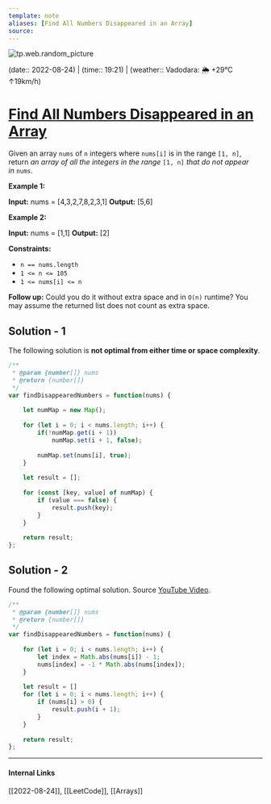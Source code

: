 ```yaml
---
template: note
aliases: [Find All Numbers Disappeared in an Array]
source: 
---
```

![tp.web.random_picture](https://images.unsplash.com/photo-1501446393885-828292b7670a?crop=entropy&cs=tinysrgb&fit=crop&fm=jpg&h=300&ixid=MnwxfDB8MXxyYW5kb218MHx8dHJlZSxsYW5kc2NhcGUsd2F0ZXIsbW91bnRhaW58fHx8fHwxNjYxMzQ5MTEz&ixlib=rb-1.2.1&q=80&utm_campaign=api-credit&utm_medium=referral&utm_source=unsplash_source&w=900)

(date:: 2022-08-24) | (time:: 19:21) | (weather:: Vadodara: 🌦   +29°C ↑19km/h)

# [Find All Numbers Disappeared in an Array](https://leetcode.com/problems/find-all-numbers-disappeared-in-an-array/)
Given an array `nums` of `n` integers where `nums[i]` is in the range `[1, n]`, return _an array of all the integers in the range_ `[1, n]` _that do not appear in_ `nums`.

**Example 1:**

**Input:** nums = [4,3,2,7,8,2,3,1]
**Output:** [5,6]

**Example 2:**

**Input:** nums = [1,1]
**Output:** [2]

**Constraints:**
-   `n == nums.length`
-   `1 <= n <= 105`
-   `1 <= nums[i] <= n`

**Follow up:** Could you do it without extra space and in `O(n)` runtime? You may assume the returned list does not count as extra space.

## Solution - 1
The following solution is **not optimal from either time or space complexity**.

```javascript
/**
 * @param {number[]} nums
 * @return {number[]}
 */
var findDisappearedNumbers = function(nums) {
    
    let numMap = new Map();
    
    for (let i = 0; i < nums.length; i++) {
        if(!numMap.get(i + 1))
            numMap.set(i + 1, false);
        
        numMap.set(nums[i], true);
    }
    
    let result = [];
    
    for (const [key, value] of numMap) {
        if (value === false) {
            result.push(key);
        }
    }
    
    return result;
};
```

## Solution - 2
Found the following optimal solution. Source [YouTube Video](https://www.youtube.com/watch?v=8i-f24YFWC4).

```javascript
/**
 * @param {number[]} nums
 * @return {number[]}
 */
var findDisappearedNumbers = function(nums) {
        
    for (let i = 0; i < nums.length; i++) {
        let index = Math.abs(nums[i]) - 1;
        nums[index] = -1 * Math.abs(nums[index]);
    }
    
    let result = []
    for (let i = 0; i < nums.length; i++) {
        if (nums[i] > 0) {
            result.push(i + 1);
        }
    }
    
    return result;
};
```

---
#### Internal Links
[[2022-08-24]], [[LeetCode]], [[Arrays]] 